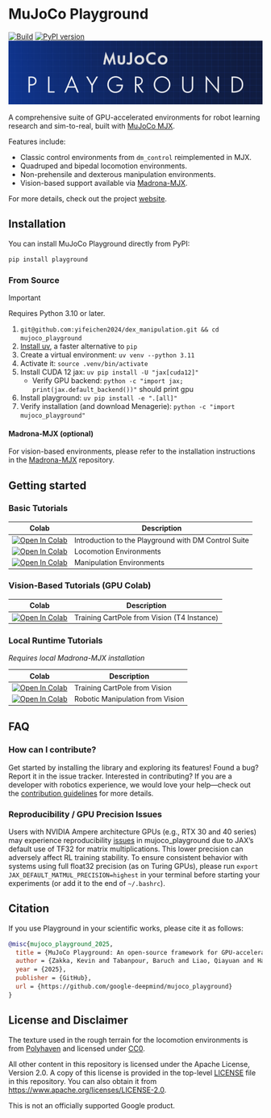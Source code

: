 # MuJoCo Playground

[![Build](https://img.shields.io/github/actions/workflow/status/google-deepmind/mujoco_playground/ci.yml?branch=main)](https://github.com/google-deepmind/mujoco_playground/actions)
[![PyPI version](https://img.shields.io/pypi/v/playground)](https://pypi.org/project/playground/)
![Banner for playground](https://github.com/google-deepmind/mujoco_playground/blob/main/assets/banner.png?raw=true)

A comprehensive suite of GPU-accelerated environments for robot learning research and sim-to-real, built with [MuJoCo MJX](https://github.com/google-deepmind/mujoco/tree/main/mjx).

Features include:

- Classic control environments from `dm_control` reimplemented in MJX.
- Quadruped and bipedal locomotion environments.
- Non-prehensile and dexterous manipulation environments.
- Vision-based support available via [Madrona-MJX](https://github.com/shacklettbp/madrona_mjx).

For more details, check out the project [website](https://playground.mujoco.org/).

## Installation

You can install MuJoCo Playground directly from PyPI:

```sh
pip install playground
```

### From Source

> [!IMPORTANT]
> Requires Python 3.10 or later.

1. `git@github.com:yifeichen2024/dex_manipulation.git && cd mujoco_playground`
2. [Install uv](https://docs.astral.sh/uv/getting-started/installation/), a faster alternative to `pip`
3. Create a virtual environment: `uv venv --python 3.11`
4. Activate it: `source .venv/bin/activate`
5. Install CUDA 12 jax: `uv pip install -U "jax[cuda12]"`
    * Verify GPU backend: `python -c "import jax; print(jax.default_backend())"` should print gpu
6. Install playground: `uv pip install -e ".[all]"`
7. Verify installation (and download Menagerie): `python -c "import mujoco_playground"`

#### Madrona-MJX (optional)

For vision-based environments, please refer to the installation instructions in the [Madrona-MJX](https://github.com/shacklettbp/madrona_mjx?tab=readme-ov-file#installation) repository.

## Getting started

### Basic Tutorials
| Colab | Description |
|-------|-------------|
| [![Open In Colab](https://colab.research.google.com/assets/colab-badge.svg)](https://colab.research.google.com/github/google-deepmind/mujoco_playground/blob/main/learning/notebooks/dm_control_suite.ipynb) | Introduction to the Playground with DM Control Suite |
| [![Open In Colab](https://colab.research.google.com/assets/colab-badge.svg)](https://colab.research.google.com/github/google-deepmind/mujoco_playground/blob/main/learning/notebooks/locomotion.ipynb) | Locomotion Environments |
| [![Open In Colab](https://colab.research.google.com/assets/colab-badge.svg)](https://colab.research.google.com/github/google-deepmind/mujoco_playground/blob/main/learning/notebooks/manipulation.ipynb) | Manipulation Environments |

### Vision-Based Tutorials (GPU Colab)
| Colab | Description |
|-------|-------------|
| [![Open In Colab](https://colab.research.google.com/assets/colab-badge.svg)](https://colab.research.google.com/github/google-deepmind/mujoco_playground/blob/main/learning/notebooks/training_vision_1_t4.ipynb) | Training CartPole from Vision (T4 Instance) |

### Local Runtime Tutorials
*Requires local Madrona-MJX installation*

| Colab | Description |
|-------|-------------|
| [![Open In Colab](https://colab.research.google.com/assets/colab-badge.svg)](https://colab.research.google.com/github/google-deepmind/mujoco_playground/blob/main/learning/notebooks/training_vision_1.ipynb) | Training CartPole from Vision |
| [![Open In Colab](https://colab.research.google.com/assets/colab-badge.svg)](https://colab.research.google.com/github/google-deepmind/mujoco_playground/blob/main/learning/notebooks/training_vision_2.ipynb) | Robotic Manipulation from Vision |


## FAQ

### How can I contribute?

Get started by installing the library and exploring its features! Found a bug? Report it in the issue tracker. Interested in contributing? If you are a developer with robotics experience, we would love your help—check out the [contribution guidelines](CONTRIBUTING.md) for more details.

### Reproducibility / GPU Precision Issues
Users with NVIDIA Ampere architecture GPUs (e.g., RTX 30 and 40 series) may experience reproducibility [issues](https://github.com/google-deepmind/mujoco_playground/issues/86) in mujoco_playground due to JAX’s default use of TF32 for matrix multiplications. This lower precision can adversely affect RL training stability. To ensure consistent behavior with systems using full float32 precision (as on Turing GPUs), please run `export JAX_DEFAULT_MATMUL_PRECISION=highest` in your terminal before starting your experiments (or add it to the end of `~/.bashrc`).

## Citation

If you use Playground in your scientific works, please cite it as follows:

```bibtex
@misc{mujoco_playground_2025,
  title = {MuJoCo Playground: An open-source framework for GPU-accelerated robot learning and sim-to-real transfer.},
  author = {Zakka, Kevin and Tabanpour, Baruch and Liao, Qiayuan and Haiderbhai, Mustafa and Holt, Samuel and Luo, Jing Yuan and Allshire, Arthur and Frey, Erik and Sreenath, Koushil and Kahrs, Lueder A. and Sferrazza, Carlo and Tassa, Yuval and Abbeel, Pieter},
  year = {2025},
  publisher = {GitHub},
  url = {https://github.com/google-deepmind/mujoco_playground}
}
```

## License and Disclaimer

The texture used in the rough terrain for the locomotion environments is from [Polyhaven](https://polyhaven.com/a/rock_face) and licensed under [CC0](https://creativecommons.org/public-domain/cc0/).

All other content in this repository is licensed under the Apache License, Version 2.0. A copy of this license is provided in the top-level [LICENSE](LICENSE) file in this repository. You can also obtain it from https://www.apache.org/licenses/LICENSE-2.0.

This is not an officially supported Google product.
